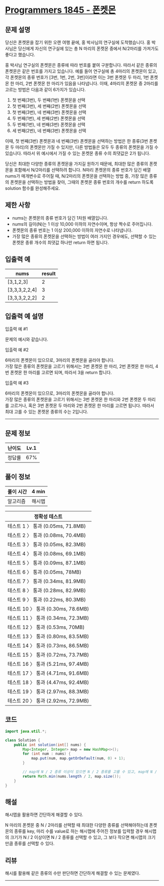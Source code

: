 # [Programmers 1845 - 폰켓몬](https://school.programmers.co.kr/learn/courses/30/lessons/1845)

## 문제 설명

당신은 폰켓몬을 잡기 위한 오랜 여행 끝에, 홍 박사님의 연구실에 도착했습니다. 홍 박사님은 당신에게 자신의 연구실에 있는 총 N 마리의 폰켓몬 중에서 N/2마리를 가져가도 좋다고 했습니다.

홍 박사님 연구실의 폰켓몬은 종류에 따라 번호를 붙여 구분합니다. 따라서 같은 종류의 폰켓몬은 같은 번호를 가지고 있습니다. 예를 들어 연구실에 총 4마리의 폰켓몬이 있고, 각 폰켓몬의 종류 번호가 [3번, 1번, 2번, 3번]이라면 이는 3번 폰켓몬 두 마리, 1번 폰켓몬 한 마리, 2번 폰켓몬 한 마리가 있음을 나타냅니다. 이때, 4마리의 폰켓몬 중 2마리를 고르는 방법은 다음과 같이 6가지가 있습니다.

1. 첫 번째(3번), 두 번째(1번) 폰켓몬을 선택
2. 첫 번째(3번), 세 번째(2번) 폰켓몬을 선택
3. 첫 번째(3번), 네 번째(3번) 폰켓몬을 선택
4. 두 번째(1번), 세 번째(2번) 폰켓몬을 선택
5. 두 번째(1번), 네 번째(3번) 폰켓몬을 선택
6. 세 번째(2번), 네 번째(3번) 폰켓몬을 선택

이때, 첫 번째(3번) 폰켓몬과 네 번째(3번) 폰켓몬을 선택하는 방법은 한 종류(3번 폰켓몬 두 마리)의 폰켓몬만 가질 수 있지만, 다른 방법들은 모두 두 종류의 폰켓몬을 가질 수 있습니다. 따라서 위 예시에서 가질 수 있는 폰켓몬 종류 수의 최댓값은 2가 됩니다.

당신은 최대한 다양한 종류의 폰켓몬을 가지길 원하기 때문에, 최대한 많은 종류의 폰켓몬을 포함해서 N/2마리를 선택하려 합니다. N마리 폰켓몬의 종류 번호가 담긴 배열 nums가 매개변수로 주어질 때, N/2마리의 폰켓몬을 선택하는 방법 중, 가장 많은 종류의 폰켓몬을 선택하는 방법을 찾아, 그때의 폰켓몬 종류 번호의 개수를 return 하도록 solution 함수를 완성해주세요.

## 제한 사항

- nums는 폰켓몬의 종류 번호가 담긴 1차원 배열입니다.
- nums의 길이(N)는 1 이상 10,000 이하의 자연수이며, 항상 짝수로 주어집니다.
- 폰켓몬의 종류 번호는 1 이상 200,000 이하의 자연수로 나타냅니다.
- 가장 많은 종류의 폰켓몬을 선택하는 방법이 여러 가지인 경우에도, 선택할 수 있는 폰켓몬 종류 개수의 최댓값 하나만 return 하면 됩니다.

## 입출력 예

| nums          | result |
| ------------- | ------ |
| [3,1,2,3]     | 2      |
| [3,3,3,2,2,4] | 3      |
| [3,3,3,2,2,2] | 2      |

## 입출력 예 설명

입출력 예 #1

문제의 예시와 같습니다.

입출력 예 #2

6마리의 폰켓몬이 있으므로, 3마리의 폰켓몬을 골라야 합니다.  
가장 많은 종류의 폰켓몬을 고르기 위해서는 3번 폰켓몬 한 마리, 2번 폰켓몬 한 마리, 4번 폰켓몬 한 마리를 고르면 되며, 따라서 3을 return 합니다.

입출력 예 #3

6마리의 폰켓몬이 있으므로, 3마리의 폰켓몬을 골라야 합니다.  
가장 많은 종류의 폰켓몬을 고르기 위해서는 3번 폰켓몬 한 마리와 2번 폰켓몬 두 마리를 고르거나, 혹은 3번 폰켓몬 두 마리와 2번 폰켓몬 한 마리를 고르면 됩니다. 따라서 최대 고를 수 있는 폰켓몬 종류의 수는 2입니다.

---

## 문제 정보

| 난이도 | Lv.1 |
| ------ | ---- |
| 정답률 | 67%  |

## 풀이 정보

| 풀이 시간 | 4 min  |
| --------- | ------ |
| 알고리즘  | 해시맵 |

| 정확성 테스트                      |
| ---------------------------------- |
| 테스트 1 〉 통과 (0.05ms, 71.8MB)  |
| 테스트 2 〉 통과 (0.08ms, 70.4MB)  |
| 테스트 3 〉 통과 (0.05ms, 82.3MB)  |
| 테스트 4 〉 통과 (0.08ms, 69.1MB)  |
| 테스트 5 〉 통과 (0.09ms, 87.1MB)  |
| 테스트 6 〉 통과 (0.05ms, 78MB)    |
| 테스트 7 〉 통과 (0.34ms, 81.9MB)  |
| 테스트 8 〉 통과 (0.28ms, 82.9MB)  |
| 테스트 9 〉 통과 (0.22ms, 80.3MB)  |
| 테스트 10 〉 통과 (0.30ms, 78.6MB) |
| 테스트 11 〉 통과 (0.34ms, 72.3MB) |
| 테스트 12 〉 통과 (0.53ms, 70MB)   |
| 테스트 13 〉 통과 (0.80ms, 83.5MB) |
| 테스트 14 〉 통과 (0.73ms, 86.5MB) |
| 테스트 15 〉 통과 (0.72ms, 73.7MB) |
| 테스트 16 〉 통과 (5.21ms, 97.4MB) |
| 테스트 17 〉 통과 (4.71ms, 91.6MB) |
| 테스트 18 〉 통과 (4.47ms, 92.4MB) |
| 테스트 19 〉 통과 (2.97ms, 88.3MB) |
| 테스트 20 〉 통과 (2.92ms, 72.9MB) |

## 코드

```java
import java.util.*;

class Solution {
    public int solution(int[] nums) {
        Map<Integer, Integer> map = new HashMap<>();
        for (int num : nums) {
            map.put(num, map.getOrDefault(num, 0) + 1);
        }

        // map에 N / 2 종류 이상이 있으면 N / 2 종류를 고를 수 있고, map에 N / 2 종류 미만이 있으면 모든 종류 수만큼 고를 수 있다
        return Math.min(nums.length / 2, map.size());
    }
}
```

## 해설

해시맵을 활용하면 간단하게 해결할 수 있다.

N 마리의 폰켓몬 중 N / 2마리를 선택할 때 최대한 다양한 종류를 선택해야하는데 폰켓몬의 종류를 key, 마리 수를 value로 하는 해시맵에 주어진 정보를 입력할 경우 해시맵의 크기가 N / 2 이상이면 N / 2 종류를 선택할 수 있고, 그 보다 작으면 해시맵의 크기만큼 종류를 선택할 수 있다.

## 리뷰

해시를 활용해 같은 종류의 수만 판단하면 간단하게 해결할 수 있는 문제였다.

---
